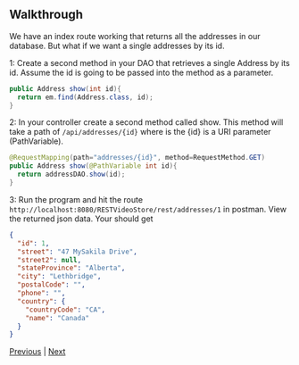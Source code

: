 ## Walkthrough

We have an index route working that returns all the addresses in our database. But what if we want a single addresses by its id.

1: Create a second method in your DAO that retrieves a single Address by its id. Assume the id is going to be passed into the method as a parameter.
```java
public Address show(int id){
  return em.find(Address.class, id);
}
```

2: In your controller create a second method called show. This method will take a path of `/api/addresses/{id}` where is the {id} is a URI parameter (PathVariable).
```java
@RequestMapping(path="addresses/{id}", method=RequestMethod.GET)
public Address show(@PathVariable int id){
  return addressDAO.show(id);
}
```

3: Run the program and hit the route `http://localhost:8080/RESTVideoStore/rest/addresses/1` in postman. View the returned json data. Your should get
```json
{
  "id": 1,
  "street": "47 MySakila Drive",
  "street2": null,
  "stateProvince": "Alberta",
  "city": "Lethbridge",
  "postalCode": "",
  "phone": "",
  "country": {
    "countryCode": "CA",
    "name": "Canada"
  }
}
```

[Previous](demo_address_index.md) | [Next](demo_address_create.md)
